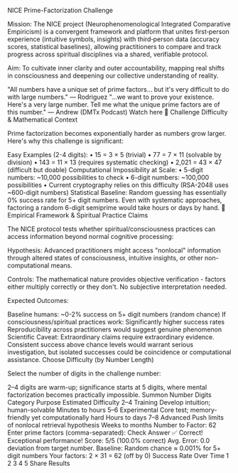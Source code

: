 NICE Prime-Factorization Challenge

Mission: The NICE project (Neurophenomenological Integrated Comparative Empiricism) is a convergent framework and platform that unites first‑person experience (intuitive symbols, insights) with third‑person data (accuracy scores, statistical baselines), allowing practitioners to compare and track progress across spiritual disciplines via a shared, verifiable protocol.

Aim: To cultivate inner clarity and outer accountability, mapping real shifts in consciousness and deepening our collective understanding of reality.

"All numbers have a unique set of prime factors… but it's very difficult to do with large numbers."
— Rodriguez
"...we want to prove your existence. Here's a very large number. Tell me what the unique prime factors are of this number."
— Andrew (DMTx Podcast) Watch here
🧠 Challenge Difficulty & Mathematical Context

Prime factorization becomes exponentially harder as numbers grow larger. Here's why this challenge is significant:

Easy Examples (2-4 digits):
• 15 = 3 × 5 (trivial)
• 77 = 7 × 11 (solvable by division)
• 143 = 11 × 13 (requires systematic checking)
• 2,021 = 43 × 47 (difficult but doable)
Computational Impossibility at Scale:
• 5-digit numbers: ~10,000 possibilities to check
• 6-digit numbers: ~100,000 possibilities
• Current cryptography relies on this difficulty (RSA-2048 uses ~600-digit numbers)
Statistical Baseline: Random guessing has essentially 0% success rate for 5+ digit numbers. Even with systematic approaches, factoring a random 6-digit semiprime would take hours or days by hand.
🔬 Empirical Framework & Spiritual Practice Claims

The NICE protocol tests whether spiritual/consciousness practices can access information beyond normal cognitive processing:

Hypothesis: Advanced practitioners might access "nonlocal" information through altered states of consciousness, intuitive insights, or other non-computational means.

Controls: The mathematical nature provides objective verification - factors either multiply correctly or they don't. No subjective interpretation needed.

Expected Outcomes:

Baseline humans: ~0-2% success on 5+ digit numbers (random chance)
If consciousness/spiritual practices work: Significantly higher success rates
Reproducibility across practitioners would suggest genuine phenomenon
Scientific Caveat: Extraordinary claims require extraordinary evidence. Consistent success above chance levels would warrant serious investigation, but isolated successes could be coincidence or computational assistance.
Choose Difficulty (by Number Length)

Select the number of digits in the challenge number:

2–4 digits are warm-up; significance starts at 5 digits, where mental factorization becomes practically impossible.
Summon Number
Digits	Category	Purpose	Estimated Difficulty
2–4	Training	Develop intuition; human-solvable	Minutes to hours
5–6	Experimental	Core test; memory-friendly yet computationally hard	Hours to days
7–8	Advanced	Push limits of nonlocal retrieval hypothesis	Weeks to months
Number to Factor: 62
Enter prime factors (comma-separated):
  Check Answer
✅ Correct! Exceptional performance!
Score: 5/5 (100.0% correct)
Avg. Error: 0.0 deviation from target number.
Baseline: Random chance ≈ 0.001% for 5+ digit numbers
Your factors: 2 × 31 = 62 (off by 0)
Success Rate Over Time
1
2
3
4
5
Share Results
